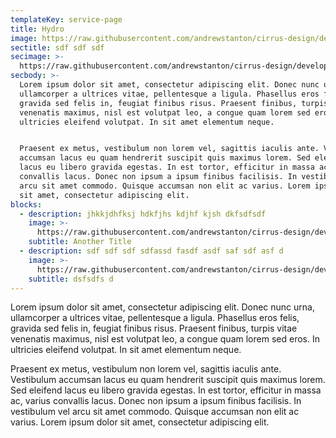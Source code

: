```yaml
---
templateKey: service-page
title: Hydro
image: https://raw.githubusercontent.com/andrewstanton/cirrus-design/develop/static/img/3d-scanning-floor-ceiling.jpg
sectitle: sdf sdf sdf
secimage: >-
  https://raw.githubusercontent.com/andrewstanton/cirrus-design/develop/static/img/3d-scanning-floor-ceiling.jpg
secbody: >-
  Lorem ipsum dolor sit amet, consectetur adipiscing elit. Donec nunc urna,
  ullamcorper a ultrices vitae, pellentesque a ligula. Phasellus eros felis,
  gravida sed felis in, feugiat finibus risus. Praesent finibus, turpis vitae
  venenatis maximus, nisl est volutpat leo, a congue quam lorem sed eros. In
  ultricies eleifend volutpat. In sit amet elementum neque. 


  Praesent ex metus, vestibulum non lorem vel, sagittis iaculis ante. Vestibulum
  accumsan lacus eu quam hendrerit suscipit quis maximus lorem. Sed eleifend
  lacus eu libero gravida egestas. In est tortor, efficitur in massa ac, varius
  convallis lacus. Donec non ipsum a ipsum finibus facilisis. In vestibulum vel
  arcu sit amet commodo. Quisque accumsan non elit ac varius. Lorem ipsum dolor
  sit amet, consectetur adipiscing elit.
blocks:
  - description: jhkkjdhfksj hdkfjhs kdjhf kjsh dkfsdfsdf
    image: >-
      https://raw.githubusercontent.com/andrewstanton/cirrus-design/develop/static/img/3d-scanning-floor-ceiling.jpg
    subtitle: Another Title
  - description: sdf sdf sdf sdfassd fasdf asdf saf sdf asf d
    image: >-
      https://raw.githubusercontent.com/andrewstanton/cirrus-design/develop/static/img/3d-scanning-floor-ceiling.jpg
    subtitle: dsfsdfs d
---
```

Lorem ipsum dolor sit amet, consectetur adipiscing elit. Donec nunc urna, ullamcorper a ultrices vitae, pellentesque a ligula. Phasellus eros felis, gravida sed felis in, feugiat finibus risus. Praesent finibus, turpis vitae venenatis maximus, nisl est volutpat leo, a congue quam lorem sed eros. In ultricies eleifend volutpat. In sit amet elementum neque. 



Praesent ex metus, vestibulum non lorem vel, sagittis iaculis ante. Vestibulum accumsan lacus eu quam hendrerit suscipit quis maximus lorem. Sed eleifend lacus eu libero gravida egestas. In est tortor, efficitur in massa ac, varius convallis lacus. Donec non ipsum a ipsum finibus facilisis. In vestibulum vel arcu sit amet commodo. Quisque accumsan non elit ac varius. Lorem ipsum dolor sit amet, consectetur adipiscing elit.